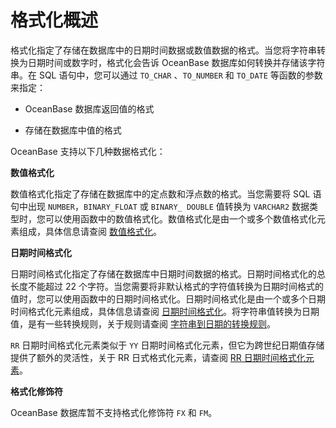 格式化概述 
==========================



格式化指定了存储在数据库中的日期时间数据或数值数据的格式。当您将字符串转换为日期时间或数字时，格式化会告诉 OceanBase 数据库如何转换并存储该字符串。在 SQL 语句中，您可以通过 `TO_CHAR` 、`TO_NUMBER` 和 `TO_DATE` 等函数的参数来指定：

* OceanBase 数据库返回值的格式

  

* 存储在数据库中值的格式

  




OceanBase 支持以下几种数据格式化：

**数值格式化** 

数值格式化指定了存储在数据库中的定点数和浮点数的格式。当您需要将 SQL 语句中出现 `NUMBER`，`BINARY_FLOAT` 或 `BINARY_ DOUBLE` 值转换为 `VARCHAR2` 数据类型时，您可以使用函数中的数值格式化。数值格式化是由一个或多个数值格式化元素组成，具体信息请查阅 [数值格式化](/zh-CN/11.sql-reference-oracle-mode/3.basic-elements-1/4.format/2.format-1.md)。

**日期时间格式化** 

日期时间格式化指定了存储在数据库中日期时间数据的格式。日期时间格式化的总长度不能超过 22 个字符。当您需要将非默认格式的字符值转换为日期时间格式的值时，您可以使用函数中的日期时间格式化。日期时间格式化是由一个或多个日期时间格式化元素组成，具体信息请查阅 [日期时间格式化](/zh-CN/11.sql-reference-oracle-mode/3.basic-elements-1/4.format/3.date-and-time-formatting.md)。将字符串值转换为日期值，是有一些转换规则，关于规则请查阅 [字符串到日期的转换规则](/zh-CN/11.sql-reference-oracle-mode/3.basic-elements-1/4.format/5.conversion-rules-from-string-to-date.md)。

`RR` 日期时间格式化元素类似于 `YY` 日期时间格式化元素，但它为跨世纪日期值存储提供了额外的灵活性，关于 RR 日式格式化元素，请查阅 [RR 日期时间格式化元素](/zh-CN/11.sql-reference-oracle-mode/3.basic-elements-1/4.format/4.rr-date-and-time-format-element.md)。

**格式化修饰符** 

OceanBase 数据库暂不支持格式化修饰符 `FX` 和 `FM`。
